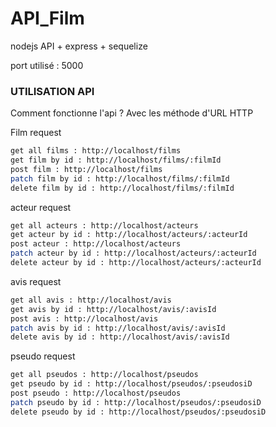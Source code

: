 # API_Film

nodejs API + express + sequelize

port utilisé : 5000

### UTILISATION API

Comment fonctionne l'api ?
Avec les méthode d'URL HTTP

Film request
```bash
get all films : http://localhost/films
get film by id : http://localhost/films/:filmId
post film : http://localhost/films
patch film by id : http://localhost/films/:filmId
delete film by id : http://localhost/films/:filmId
```

acteur request
```bash
get all acteurs : http://localhost/acteurs
get acteur by id : http://localhost/acteurs/:acteurId
post acteur : http://localhost/acteurs
patch acteur by id : http://localhost/acteurs/:acteurId
delete acteur by id : http://localhost/acteurs/:acteurId
```


avis request
```bash
get all avis : http://localhost/avis
get avis by id : http://localhost/avis/:avisId
post avis : http://localhost/avis
patch avis by id : http://localhost/avis/:avisId
delete avis by id : http://localhost/avis/:avisId
```

pseudo request
```bash
get all pseudos : http://localhost/pseudos
get pseudo by id : http://localhost/pseudos/:pseudosiD
post pseudo : http://localhost/pseudos
patch pseudo by id : http://localhost/pseudos/:pseudosiD
delete pseudo by id : http://localhost/pseudos/:pseudosiD
```
